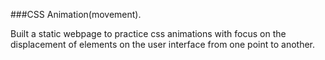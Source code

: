 ###CSS Animation(movement).

Built a static webpage to practice css animations with focus on
the displacement of elements on the user interface from one point 
to another.
